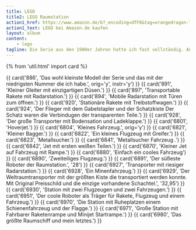 ```yaml
---
title: LEGO
title2: LEGO Raumstation
action1_href: https://www.amazon.de/b?_encoding=UTF8&tag=orangedragon-lego-21&linkCode=ur2&linkId=d592cb7eb9b22a3340a5be47c20c2a46&camp=1638&creative=6742&node=360407031
action1_text: LEGO bei Amazon.de kaufen
layout: album
content:
    - lego
tagline: Die Serie aus den 1980er Jahren hatte ich fast vollständig. Angefangen zu sammeln habe ich mit dem ersten Schultag und habe bis etwa zur fünften Klasse damit gespielt. Derzeit sind die meisten Bausätze wieder für die Kinder aufgebaut.
---
```

{% from 'util.html' import card %}


{{ card('886', 'Das wohl kleinste Modell der Serie und das mit der niedrigsten Nummer die ich habe.', orig='y', instr='y') }}
{{ card('891', 'Kleiner Gleiter mit einzigartigen Düsen.') }}
{{ card('897', 'Transportable Rakete mit Radarstation.') }}
{{ card('894', 'Mobile Radarstation mit Türen zum öffnen.') }}
{{ card('920', 'Stationäre Rakete mit Treibstoffwagen.') }}
{{ card('924', 'Der Flieger mit dem Gabelstapler und der Schatzkiste Der Schatz waren die Verbindugen der transparenten Teile.') }}
{{ card('928', 'Der große Transporter mit Bodensation und Ladeklappe.') }}
{{ card('6801', 'Hoverjet.') }}
{{ card('6804', 'Kleines Fahrzeug.', orig='y') }}
{{ card('6821', 'Kleiner Bagger.') }}
{{ card('6822', 'Ein kleines Flugzeug mit Greifer.') }}
{{ card('6823', 'Metallsucher.') }}
{{ card('6841', 'Metallsucher Fahrzeug .') }}
{{ card('6842', 'Jet mit ersten weißen Teilen.') }}
{{ card('6870', 'Kleiner Jet auf Fahrzeug mit Rampe.') }}
{{ card('6880', 'Einfach ein cooles Fahrzeug') }}
{{ card('6890', 'Zweiteiliges Flugzeug.') }}
{{ card('6891', 'Der süßeste Roboter der Raumstation.', '28') }}
{{ card('6927', 'Transporter mit riesiger Radarstation.') }}
{{ card('6928', 'Ein Minenfahrzeug.') }}
{{ card('6929', 'Der Weltraumtransporter mit der größten Kiste die transportiert werden konnte. Mit Original Preisschild und die einzige vorhandene Schachtel.', '32,95') }}
{{ card('6930', 'Station mit zwei Flugzeugen und zwei Fahrzeugen.') }}
{{ card('6951', 'Der coole Roboter als Träger für Rakete, Flugzeug und einem Fahrzeug.') }}
{{ card('6970', 'Die Station mit Ruheplatzen einem Schienenfahrzeug und der Flagge.') }}
{{ card('6971', 'Große Station mit Fahrbarer Raketenrampe und Minijet Startrampe.') }}
{{ card('6980', 'Das größte Raumschiff und mein letztes.') }}




